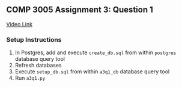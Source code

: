 ## COMP 3005 Assignment 3: Question 1
[Video Link](https://youtu.be/tizvxlAy198)

### Setup Instructions
1. In Postgres, add and execute `create_db.sql` from within `postgres` database query tool
2. Refresh databases
3. Execute `setup_db.sql` from within `a3q1_db` database query tool
4. Run `a3q1.py`
